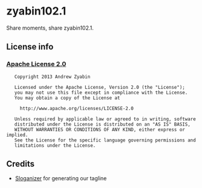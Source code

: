 # zyabin102.1

Share moments, share zyabin102.1. 

## License info
### [Apache License 2.0][2]
```
   Copyright 2013 Andrew Zyabin

   Licensed under the Apache License, Version 2.0 (the "License");
   you may not use this file except in compliance with the License.
   You may obtain a copy of the License at

     http://www.apache.org/licenses/LICENSE-2.0

   Unless required by applicable law or agreed to in writing, software
   distributed under the License is distributed on an "AS IS" BASIS,
   WITHOUT WARRANTIES OR CONDITIONS OF ANY KIND, either express or implied.
   See the License for the specific language governing permissions and
   limitations under the License.
```

## Credits
- [Sloganizer][1] for generating our tagline

[1]: http://www.sloganizer.net/in
[2]: LICENSE
